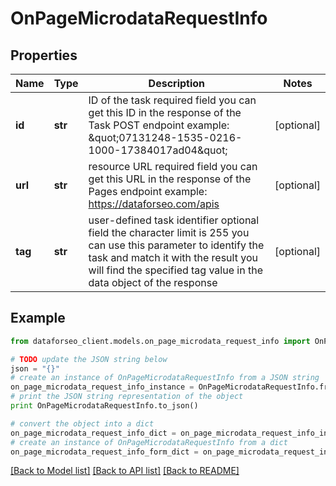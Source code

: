 # OnPageMicrodataRequestInfo


## Properties

Name | Type | Description | Notes
------------ | ------------- | ------------- | -------------
**id** | **str** | ID of the task required field you can get this ID in the response of the Task POST endpoint example: \&quot;07131248-1535-0216-1000-17384017ad04\&quot; | [optional] 
**url** | **str** | resource URL required field you can get this URL in the response of the Pages endpoint example: https://dataforseo.com/apis | [optional] 
**tag** | **str** | user-defined task identifier optional field the character limit is 255 you can use this parameter to identify the task and match it with the result you will find the specified tag value in the data object of the response | [optional] 

## Example

```python
from dataforseo_client.models.on_page_microdata_request_info import OnPageMicrodataRequestInfo

# TODO update the JSON string below
json = "{}"
# create an instance of OnPageMicrodataRequestInfo from a JSON string
on_page_microdata_request_info_instance = OnPageMicrodataRequestInfo.from_json(json)
# print the JSON string representation of the object
print OnPageMicrodataRequestInfo.to_json()

# convert the object into a dict
on_page_microdata_request_info_dict = on_page_microdata_request_info_instance.to_dict()
# create an instance of OnPageMicrodataRequestInfo from a dict
on_page_microdata_request_info_form_dict = on_page_microdata_request_info.from_dict(on_page_microdata_request_info_dict)
```
[[Back to Model list]](../README.md#documentation-for-models) [[Back to API list]](../README.md#documentation-for-api-endpoints) [[Back to README]](../README.md)


